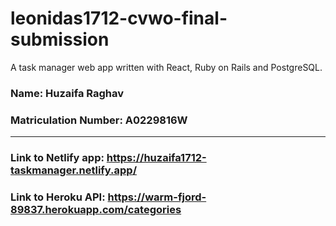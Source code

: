 # leonidas1712-cvwo-final-submission
A task manager web app written with React, Ruby on Rails and PostgreSQL.

### Name: Huzaifa Raghav
### Matriculation Number: A0229816W
---
### Link to Netlify app: https://huzaifa1712-taskmanager.netlify.app/
### Link to Heroku API: https://warm-fjord-89837.herokuapp.com/categories

